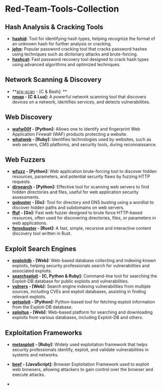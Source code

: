 # Red-Team-Tools-Collection

## Hash Analysis & Cracking Tools
- **[hashid](https://github.com/psypanda/hashID):** Tool for identifying hash types, helping recognize the format of an unknown hash for further analysis or cracking.
- **[john](https://github.com/openwall/john):** Popular password cracking tool that cracks password hashes using techniques such as dictionary attacks and brute-forcing.
- **[hashcat](https://github.com/hashcat/hashcat):** Fast password recovery tool designed to crack hash types using advanced algorithms and optimized techniques.

## Network Scanning & Discovery
- **[arp-scan](https://github.com/royhills/arp-scan) - [C & Bash]: **
- **[nmap](https://github.com/nmap/nmap) - [C & Lua]:** A powerful network scanning tool that discovers devices on a network, identifies services, and detects vulnerabilities.

## Web Discovery
- **[wafw00f](https://github.com/EnableSecurity/wafw00f) - [Python]:** Allows one to identify and fingerprint Web Application Firewall (WAF) products protecting a website.
- **[whatweb](https://github.com/urbanadventurer/WhatWeb) - [Ruby]:** Identifies technologies used by websites, such as web servers, CMS platforms, and security tools, during reconnaissance. 

## Web Fuzzers
- **[wfuzz](https://github.com/xmendez/wfuzz) - [Python]:** Web application brute-forcing tool to discover hidden resources, parameters, and potential security flaws by fuzzing HTTP requests.
- **[dirsearch](https://github.com/maurosoria/dirsearch) - [Python]:** Effective tool for scanning web servers to find hidden directories and files, useful for web application security assessments.
- **[gobuster](https://github.com/OJ/gobuster) - [Go]:** Tool for directory and DNS busting using a wordlist to discover hidden paths and subdomains on web servers.
- **[ffuf](https://github.com/ffuf/ffuf) - [Go]:** Fast web fuzzer designed to brute force HTTP-based resources, often used for discovering directories, files, or parameters in web applications.
- **[feroxbuster](https://github.com/epi052/feroxbuster) - [Rust]:** A fast, simple, recursive and interactive content discovery tool written in Rust.

## Exploit Search Engines
- **[exploitdb](https://exploit-db.com/) - [Web]:** Web-based database collecting and indexing known exploits, helping security professionals search for vulnerabilities and associated exploits.
- **[searchsploit](https://gitlab.com/kalilinux/packages/exploitdb) - [C, Python & Ruby]:** Command-line tool for searching the Exploit-DB database for public exploits and vulnerabilities.
- **[vulners](https://vulners.com/) - [Web]:** Search engine indexing vulnerabilities from multiple sources, including CVEs and exploit databases, assisting in finding relevant exploits.
- **[getsploit](https://gitlab.com/kalilinux/packages/getsploit) - [Python]:** Python-based tool for fetching exploit information from the Exploit-DB database.
- **[sploitus](https://sploitus.com/) - [Web]:** Web-based platform for searching and downloading exploits from various databases, including Exploit-DB and others.

## Exploitation Frameworks
- **[metasploit](https://github.com/rapid7/metasploit-framework) - [Ruby]:** Widely used exploitation framework that helps security professionals identify, exploit, and validate vulnerabilities in systems and networks.
- **[beef](https://github.com/beefproject/beef) - [JavaScript]:** Browser Exploitation Framework used to exploit web browsers, allowing attackers to gain control over the browser and execute attacks.


- **[]()**
